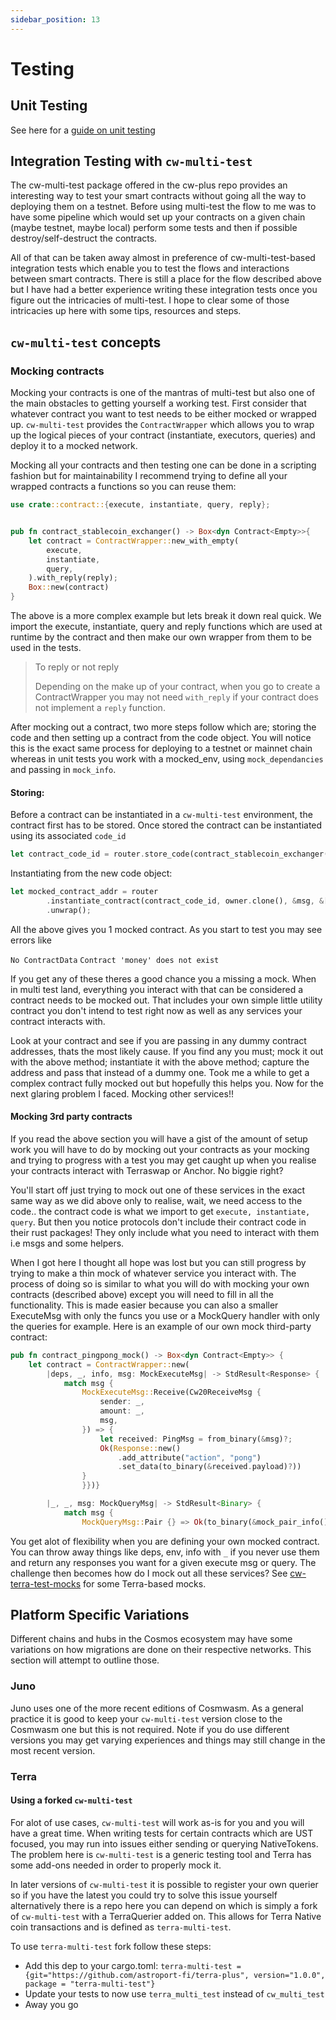 ```yaml
---
sidebar_position: 13
---
```


# Testing

## Unit Testing

See here for a [guide on unit testing](tutorials/simple-option/testing.md)

## Integration Testing with `cw-multi-test`

The cw-multi-test package offered in the cw-plus repo provides an interesting way to test your smart contracts without going all the way to deploying them on a testnet. Before using multi-test the flow to me was to have some pipeline which would set up your contracts on a given chain (maybe testnet, maybe local) perform some tests and then if possible destroy/self-destruct the contracts.

All of that can be taken away almost in preference of cw-multi-test-based integration tests which enable you to test the flows and interactions between smart contracts. There is still a place for the flow described above but I have had a better experience writing these integration tests once you figure out the intricacies of multi-test. I hope to clear some of those intricacies up here with some tips, resources and steps.

## `cw-multi-test` concepts

### Mocking contracts

Mocking your contracts is one of the mantras of multi-test but also one of the main obstacles to getting yourself a working test. First consider that whatever contract you want to test needs to be either mocked or wrapped up. `cw-multi-test` provides the `ContractWrapper` which allows you to wrap up the logical pieces of your contract (instantiate, executors, queries) and deploy it to a mocked network.

Mocking all your contracts and then testing one can be done in a scripting fashion but for maintainability I recommend trying to define all your wrapped contracts a functions so you can reuse them:

```rust
use crate::contract::{execute, instantiate, query, reply};


pub fn contract_stablecoin_exchanger() -> Box<dyn Contract<Empty>>{
    let contract = ContractWrapper::new_with_empty(
        execute,
        instantiate,
        query,
    ).with_reply(reply);
    Box::new(contract)
}
```

The above is a more complex example but lets break it down real quick.
We import the execute, instantiate, query and reply functions which are used at runtime by the contract and then make our own wrapper from them to be used in the tests. 

> To reply or not reply
>
>   Depending on the make up of your contract, when you go to create a ContractWrapper you may not need `with_reply` if your contract does not implement a `reply` function.

After mocking out a contract, two more steps follow which are; storing the code and then setting up a contract from the code object. You will notice this is the exact same process for deploying to a testnet or mainnet chain whereas in unit tests you work with a mocked_env, using `mock_dependancies` and passing in `mock_info`.

#### Storing:

Before a contract can be instantiated in a `cw-multi-test` environment, the contract first has to be stored. Once stored the contract can be instantiated using its associated `code_id`

```rust
let contract_code_id = router.store_code(contract_stablecoin_exchanger());
```

Instantiating from the new code object:

```rust
let mocked_contract_addr = router
        .instantiate_contract(contract_code_id, owner.clone(), &msg, &[], "MYCONTRACT", None)
        .unwrap();
```

All the above gives you 1 mocked contract. As you start to test you may see errors like

`No ContractData`
`Contract 'money' does not exist`

If you get any of these theres a good chance you a missing a mock. When in multi test land, everything you interact with that can be considered a contract needs to be mocked out. That includes your own simple little utility contract you don't intend to test right now as well as any services your contract interacts with.

Look at your contract and see if you are passing in any dummy contract addresses, thats the most likely cause. If you find any you must; mock it out with the above method; instantiate it with the above method; capture the address and pass that instead of a dummy one.
Took me a while to get a complex contract fully mocked out but hopefully this helps you. Now for the next glaring problem I faced. Mocking other services!!

#### Mocking 3rd party contracts

If you read the above section you will have a gist of the amount of setup work you will have to do by mocking out your contracts as your mocking and trying to progress with a test you may get caught up when you realise your contracts interact with Terraswap or Anchor. No biggie right?

You'll start off just trying to mock out one of these services in the exact same way as we did above only to realise, wait, we need access to the code.. the contract code is what we import to get `execute, instantiate, query`. But then you notice protocols don't include their contract code in their rust packages! They only include what you need to interact with them i.e msgs and some helpers.

When I got here I thought all hope was lost but you can still progress by trying to make a thin mock of whatever service you interact with. The process of doing so is similar to what you will do with mocking your own contracts (described above) except you will need to fill in all the functionality. This is made easier because you can also a smaller ExecuteMsg with only the funcs you use or a MockQuery handler with only the queries for example. Here is an example of our own mock third-party contract:

```rust
pub fn contract_pingpong_mock() -> Box<dyn Contract<Empty>> {
    let contract = ContractWrapper::new(
        |deps, _, info, msg: MockExecuteMsg| -> StdResult<Response> {
            match msg {
                MockExecuteMsg::Receive(Cw20ReceiveMsg {
                    sender: _,
                    amount: _,
                    msg,
                }) => {
                    let received: PingMsg = from_binary(&msg)?;
                    Ok(Response::new()
                        .add_attribute("action", "pong")
                        .set_data(to_binary(&received.payload)?))
                }
                }})}

        |_, _, msg: MockQueryMsg| -> StdResult<Binary> {
            match msg {
                MockQueryMsg::Pair {} => Ok(to_binary(&mock_pair_info())?),

```

You get alot of flexibility when you are defining your own mocked contract. You can throw away things like deps, env, info with `_` if you never use them and return any responses you want for a given execute msg or query. The challenge then becomes how do I mock out all these services? See [cw-terra-test-mocks](https://github.com/0xFable/cw-terra-test-mocks) for some Terra-based mocks.

## Platform Specific Variations

Different chains and hubs in the Cosmos ecosystem may have some variations on how migrations are done on their respective networks. This section will attempt to outline those.

### Juno 

Juno uses one of the more recent editions of Cosmwasm. As a general practice it is good to keep your `cw-multi-test` version close to the Cosmwasm one but this is not required. Note if you do use different versions you may get varying experiences and things may still change in the most recent version. 

### Terra

#### Using a forked `cw-multi-test`

For alot of use cases, `cw-multi-test` will work as-is for you and you will have a great time. When writing tests for certain contracts which are UST focused, you may run into issues either sending or querying NativeTokens. The problem here is `cw-multi-test` is a generic testing tool and Terra has some add-ons needed in order to properly mock it.

In later versions of `cw-multi-test` it is possible to register your own querier so if you have the latest you could try to solve this issue yourself alternatively there is a repo here you can depend on which is simply a fork of `cw-multi-test` with a TerraQuerier added on. This allows for Terra Native coin transactions and is defined as `terra-multi-test`.

To use `terra-multi-test` fork follow these steps:

- Add this dep to your cargo.toml: `terra-multi-test = {git="https://github.com/astroport-fi/terra-plus", version="1.0.0", package = "terra-multi-test"}`
- Update your tests to now use `terra_multi_test` instead of `cw_multi_test`
- Away you go